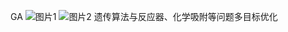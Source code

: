 GA
![图片1](https://github.com/user-attachments/assets/6260b297-05a4-4f22-a48e-9289f5162dc7)
![图片2](https://github.com/user-attachments/assets/3b6e88af-dcf8-45fc-8feb-8319a7eb5eda)
遗传算法与反应器、化学吸附等问题多目标优化
